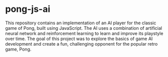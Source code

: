 # pong-js-ai
 This repository contains an implementation of an AI player for the classic game of Pong, built using JavaScript. The AI uses a combination of artificial neural network and reinforcement learning to learn and improve its playstyle over time. The goal of this project was to explore the basics of game AI development and create a fun, challenging opponent for the popular retro game, Pong.

